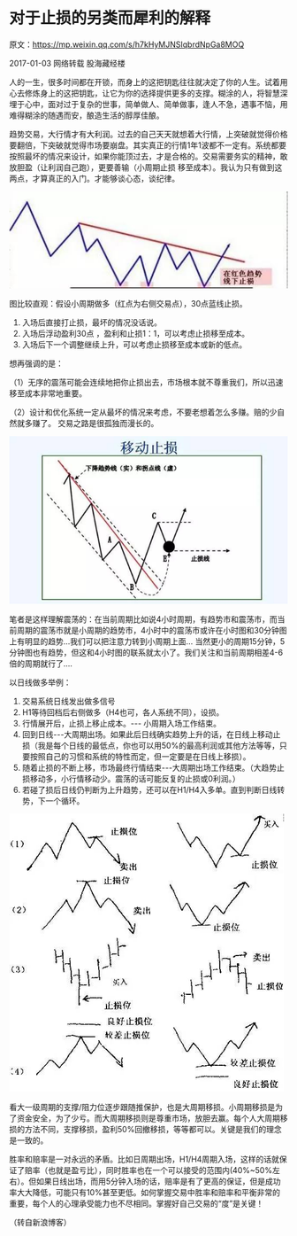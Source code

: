 # 对于止损的另类而犀利的解释 

原文：https://mp.weixin.qq.com/s/h7kHyMJNSIqbrdNpGa8MOQ

2017-01-03 网络转载 股海藏经楼

人的一生，很多时间都在开锁，而身上的这把钥匙往往就决定了你的人生。试着用心去修炼身上的这把钥匙，让它为你的选择提供更多的支撑。糊涂的人，将智慧深埋于心中，面对过于复杂的世事，简单做人、简单做事，逢人不急，遇事不恼，用难得糊涂的随遇而安，酿造生活的醇厚佳酿。


趋势交易，大行情才有大利润。过去的自己天天就想着大行情，上突破就觉得价格要翻倍，下突破就觉得市场要崩盘。其实真正的行情1年1波都不一定有。系统都要按照最坏的情况来设计，如果你能顶过去，才是合格的。交易需要务实的精神，敢放胆盈（让利润自己跑），更要善输（小周期止损 移至成本）。我认为只有做到这两点，才算真正的入门。才能够谈心态，谈纪律。

![chart](img/股海藏经楼/1.jpg)

图比较直观：假设小周期做多（红点为右侧交易点），30点蓝线止损。
1. 入场后直接打止损，最坏的情况没话说。
2. 入场后浮动盈利30点 ，盈利和止损1：1，可以考虑止损移至成本。
3. 入场后下一个调整继续上升，可以考虑止损移至成本或新的低点。

想再强调的是：

（1）无序的震荡可能会连续地把你止损出去，市场根本就不尊重我们，所以迅速移至成本非常地重要。

（2）设计和优化系统一定从最坏的情况来考虑，不要老想着怎么多赚。赔的少自然就多赚了。 交易之路是很孤独而漫长的。

![chart](img/股海藏经楼/2.jpg)

笔者是这样理解震荡的：在当前周期比如说4小时周期，有趋势市和震荡市，而当前周期的震荡市就是小周期的趋势市，4小时中的震荡市或许在小时图和30分钟图上有明显的趋势...我们可以把注意力转到小周期上面... 当然更小的周期15分钟，5分钟图也有趋势，但这和4小时图的联系就太小了。我们关注和当前周期相差4-6倍的周期就行了....


以日线做多举例：
1. 交易系统日线发出做多信号
2. H1等待回档后右侧做多（H4也可，各人系统不同），设损。
3. 行情展开后，止损上移止成本。--- 小周期入场工作结束。
4. 回到日线---大周期出场。如果此后日线确实趋势上升的话，在日线上移动止损（我是每个日线的最低点，你也可以用50%的最高利润或其他方法等等，只要按照自己的习惯和系统的特性而定，但一定要是在日线上移损）。
5. 随着止损的不断上移，市场最终行情结束---大周期出场工作结束。（大趋势止损移动多，小行情移动少。震荡的话可能反复的止损或0利润。）
6. 若碰了损后日线仍判断为上升趋势，还可以在H1/H4入多单。直到判断日线转势，下一个循环。

![chart](img/股海藏经楼/3.jpg)

看大一级周期的支撑/阻力位逐步跟随推保护，也是大周期移损。小周期移损是为了资金安全，为了少亏。而大周期移损则是尊重市场，放胆去赢。每个人大周期移损的方法不同，支撑移损，盈利50%回撤移损，等等都可以。关键是我们的理念是一致的。


胜率和赔率是一对永远的矛盾。比如日周期出场，H1/H4周期入场，这样的话就保证了赔率（也就是盈亏比），同时胜率也在一个可以接受的范围内(40%~50%左右）。但如果日线出场，而用5分钟入场的话，赔率是有了更高的保证，但是成功率大大降低，可能只有10%甚至更低。如何掌握交易中胜率和赔率和平衡非常的重要，每个人的心理承受能力也不尽相同。掌握好自己交易的“度”是关键！

（转自新浪博客）


